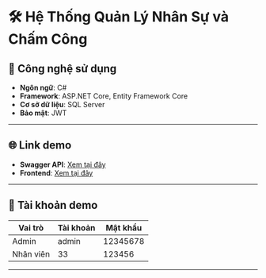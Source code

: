 # 🛠️ Hệ Thống Quản Lý Nhân Sự và Chấm Công

## 🚀 Công nghệ sử dụng
- **Ngôn ngữ**: C#
- **Framework**: ASP.NET Core, Entity Framework Core
- **Cơ sở dữ liệu**: SQL Server
- **Bảo mật**: JWT

---

## 🌐 Link demo
- **Swagger API**: [Xem tại đây](https://emnhanvien.onrender.com/swagger/index.html)
- **Frontend**: [Xem tại đây](https://daptraicaidu.github.io/qlnv-fe/src/views/auth/login.html)

---

## 🎯 Tài khoản demo
| Vai trò  | Tài khoản       | Mật khẩu |
|----------|-----------------|----------|
| Admin    | admin           | 12345678 |
| Nhân viên| 33              | 123456   |

---
